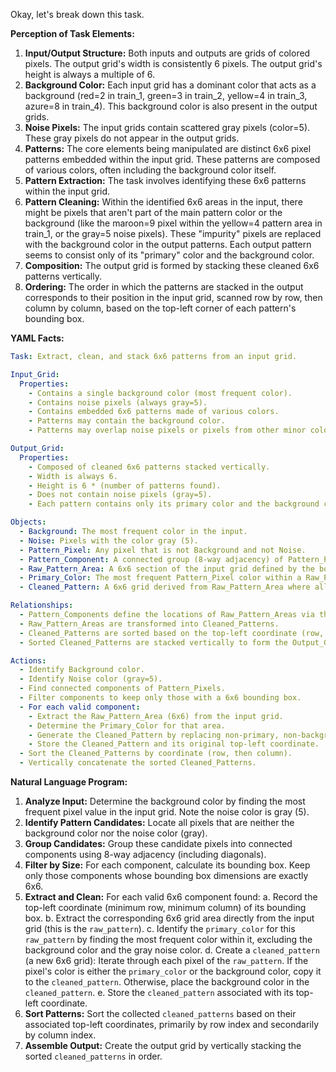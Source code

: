 Okay, let's break down this task.

**Perception of Task Elements:**

1.  **Input/Output Structure:** Both inputs and outputs are grids of colored pixels. The output grid's width is consistently 6 pixels. The output grid's height is always a multiple of 6.
2.  **Background Color:** Each input grid has a dominant color that acts as a background (red=2 in train_1, green=3 in train_2, yellow=4 in train_3, azure=8 in train_4). This background color is also present in the output grids.
3.  **Noise Pixels:** The input grids contain scattered gray pixels (color=5). These gray pixels do not appear in the output grids.
4.  **Patterns:** The core elements being manipulated are distinct 6x6 pixel patterns embedded within the input grid. These patterns are composed of various colors, often including the background color itself.
5.  **Pattern Extraction:** The task involves identifying these 6x6 patterns within the input grid.
6.  **Pattern Cleaning:** Within the identified 6x6 areas in the input, there might be pixels that aren't part of the main pattern color or the background (like the maroon=9 pixel within the yellow=4 pattern area in train_1, or the gray=5 noise pixels). These "impurity" pixels are replaced with the background color in the output patterns. Each output pattern seems to consist only of its "primary" color and the background color.
7.  **Composition:** The output grid is formed by stacking these cleaned 6x6 patterns vertically.
8.  **Ordering:** The order in which the patterns are stacked in the output corresponds to their position in the input grid, scanned row by row, then column by column, based on the top-left corner of each pattern's bounding box.

**YAML Facts:**


```yaml
Task: Extract, clean, and stack 6x6 patterns from an input grid.

Input_Grid:
  Properties:
    - Contains a single background color (most frequent color).
    - Contains noise pixels (always gray=5).
    - Contains embedded 6x6 patterns made of various colors.
    - Patterns may contain the background color.
    - Patterns may overlap noise pixels or pixels from other minor colors.

Output_Grid:
  Properties:
    - Composed of cleaned 6x6 patterns stacked vertically.
    - Width is always 6.
    - Height is 6 * (number of patterns found).
    - Does not contain noise pixels (gray=5).
    - Each pattern contains only its primary color and the background color.

Objects:
  - Background: The most frequent color in the input.
  - Noise: Pixels with the color gray (5).
  - Pattern_Pixel: Any pixel that is not Background and not Noise.
  - Pattern_Component: A connected group (8-way adjacency) of Pattern_Pixels.
  - Raw_Pattern_Area: A 6x6 section of the input grid defined by the bounding box of a Pattern_Component whose bounding box is exactly 6x6.
  - Primary_Color: The most frequent Pattern_Pixel color within a Raw_Pattern_Area.
  - Cleaned_Pattern: A 6x6 grid derived from Raw_Pattern_Area where all pixels not matching the Background or Primary_Color are replaced by the Background color.

Relationships:
  - Pattern_Components define the locations of Raw_Pattern_Areas via their 6x6 bounding boxes.
  - Raw_Pattern_Areas are transformed into Cleaned_Patterns.
  - Cleaned_Patterns are sorted based on the top-left coordinate (row, then column) of their corresponding Raw_Pattern_Area in the input grid.
  - Sorted Cleaned_Patterns are stacked vertically to form the Output_Grid.

Actions:
  - Identify Background color.
  - Identify Noise color (gray=5).
  - Find connected components of Pattern_Pixels.
  - Filter components to keep only those with a 6x6 bounding box.
  - For each valid component:
    - Extract the Raw_Pattern_Area (6x6) from the input grid.
    - Determine the Primary_Color for that area.
    - Generate the Cleaned_Pattern by replacing non-primary, non-background pixels with the Background color.
    - Store the Cleaned_Pattern and its original top-left coordinate.
  - Sort the Cleaned_Patterns by coordinate (row, then column).
  - Vertically concatenate the sorted Cleaned_Patterns.
```


**Natural Language Program:**

1.  **Analyze Input:** Determine the background color by finding the most frequent pixel value in the input grid. Note the noise color is gray (5).
2.  **Identify Pattern Candidates:** Locate all pixels that are neither the background color nor the noise color (gray).
3.  **Group Candidates:** Group these candidate pixels into connected components using 8-way adjacency (including diagonals).
4.  **Filter by Size:** For each component, calculate its bounding box. Keep only those components whose bounding box dimensions are exactly 6x6.
5.  **Extract and Clean:** For each valid 6x6 component found:
    a.  Record the top-left coordinate (minimum row, minimum column) of its bounding box.
    b.  Extract the corresponding 6x6 grid area directly from the input grid (this is the `raw_pattern`).
    c.  Identify the `primary_color` for this `raw_pattern` by finding the most frequent color within it, excluding the background color and the gray noise color.
    d.  Create a `cleaned_pattern` (a new 6x6 grid): Iterate through each pixel of the `raw_pattern`. If the pixel's color is either the `primary_color` or the background color, copy it to the `cleaned_pattern`. Otherwise, place the background color in the `cleaned_pattern`.
    e.  Store the `cleaned_pattern` associated with its top-left coordinate.
6.  **Sort Patterns:** Sort the collected `cleaned_patterns` based on their associated top-left coordinates, primarily by row index and secondarily by column index.
7.  **Assemble Output:** Create the output grid by vertically stacking the sorted `cleaned_patterns` in order.